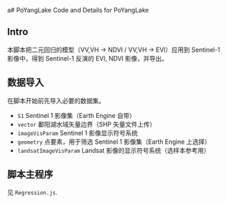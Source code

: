 a# PoYangLake
Code and Details for PoYangLake

## Intro
本脚本把二元回归的模型（VV,VH -> NDVI / VV,VH -> EVI）应用到 Sentinel-1 影像中，得到 Sentinel-1 反演的 EVI, NDVI 影像，并导出。

## 数据导入
在脚本开始前先导入必要的数据集。

- `S1` Sentinel 1 影像集（Earth Engine 自带）
- `vector` 鄱阳湖水域矢量边界（SHP 矢量文件上传）
- `imageVisParam` Sentinel 1 影像显示符号系统
- `geometry` 点要素，用于筛选 Sentinel 1 影像集（Earth Engine 上选择）
- `landsatImageVisParam` Landsat 影像的显示符号系统（选样本参考用）

## 脚本主程序
见 `Regression.js`.
